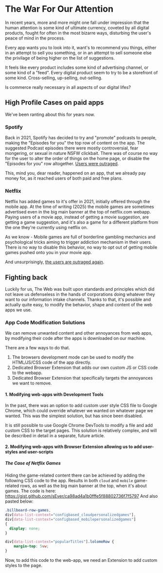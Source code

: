 # The War For Our Attention

In recent years, more and more might one fall under impression that the human attention is some kind of ultimate currency, 
coveted by all digital products, fought for often in the most bizarre ways, disturbing the user's peace of mind in the process.

Every app wants you to look into it, want's to recommend you things, either in an attempt to sell you something, 
or in an attempt to sell someone else the privilage of being higher on the list of suggestions. 

It feels like every product includes some kind of advertising channel, or some kind of a "feed". 
Every digital product seem to try to be a storefront of some kind. Cross-selling, up-selling, out-selling. 

Is commerce really necessary in all aspects of our digital lifes?

## High Profile Cases on paid apps

We've been ranting about this for years now. 

### Spotify

Back in 2021, Spotify has decided to try and "promote" podcasts to people, 
making the "Episodes for you" the top row of content on the app. The suggested Podcast episodes there were mostly controversial, fear mongering, or sexual in nature NSFW clickbait. 
There was of course no way for the user to alter the order of things on the home page, or disable the "Episodes for you" row altogether.
[Users were outraged](https://community.spotify.com/t5/Other-Podcasts-Partners-etc/Episodes-for-you-showing-disgusting-contents-on-top-of-the-app/td-p/5258445).

This, mind you, dear reader, happened on an app, that we already pay money for, as it reached users of both paid and free plans.

### Netflix

Netflix has added games to it's offer in 2021, initially offered through the mobile app.
At the time of writing (2025) the mobile games are sometimes advertised even in the big main banner at the top of netflix.com webapp. 
Paying users of a movie app, instead of getting a movie suggestion, are getting a game suggestion, 
and it's also a game for a different platform from the one they're currently using netflix on. 

As we know - Mobile games are full of borderline gambling mechanics and psychological tricks aiming to trigger addiction mechanism in their users.
There is no way to disable this behavior, no way to opt out of getting mobile games pushed onto you in your movie app. 

And unsurprisingly, [the users are outraged again](https://www.reddit.com/r/netflix/comments/1843gdv/disable_games/).

## Fighting back

Luckily for us, The Web was built upon standards and principles which did not leave us defenseless in the hands of corporations doing whatever they want to our information intake channels. 
Thanks to that, it's possible and actually quite easy, to modify the behavior, shape and content of the web apps we use. 

### App Code Modification Solutions
We can remove unwanted content and other annoyances from web apps, by modifying their code after the apps is downloaded on our machine. 

There are a few ways to do that.  
1. The browsers development mode can be used to modify the HTML/JS/CSS code of the app directly.
2. Dedicated Browser Extension that adds our own custom JS or CSS code to the webapp. 
3. Dedicated Browser Extension that specifically targets the annoyances we want to remove. 

#### 1. Modifying web-apps with Development Tools

In the past, there was an option to add custom user style CSS file to Google Chrome, which could override whatever we wanted on whatever page we wanted. 
This was the simplest solution, but has since been disabled. 

It is still possible to use Google Chrome DevTools to modify a file and add custom CSS to the target pages. 
This solution is relatively complex, and will be described in detail in a separate, future article.

#### 2. Modifying web-apps with Browser Extension allowing us to add user-styles and user-scripts
##### The Case of Netflix Games

Hiding the game-related content there can be achieved by adding the following CSS code to the app.
Results in both `cloud` and `mobile` game-related rows, as well as the big main banner at the top, when it's about games. 
The code is here: https://gist.github.com/sEver/ca98ad4a1b0fffe5f88802736f7f5797
And also pasted below:

```CSS
.billboard-row-games,
div[data-list-context="configbased_cloudpersonalizedgames"],
div[data-list-context="configbased_mobilepersonalizedgames"] 
{
  display: none;
}

div[data-list-context="popularTitles"].lolomoRow {
	margin-top: 5vw;
}
```

Now, to add this code to the web-app, we need an Extension to add custom styles to the page. 


